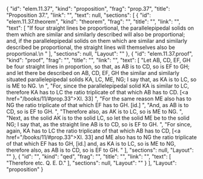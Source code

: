 {
  "id": "elem.11.37",
  "kind": "proposition",
  "frag": "prop.37",
  "title": "Proposition 37.",
  "link": "",
  "text": null,
  "sections": [
    {
      "id": "elem.11.37.theorem",
      "kind": "theorem",
      "frag": "",
      "title": "",
      "link": "",
      "text": [
        "If four straight lines be proportional, the parallelepipedal solids on them which are similar and similarly described will also be proportional; and, if the parallelepipedal solids on them which are similar and similarly described be proportional, the straight lines will themselves also be proportional.\n      "
      ],
      "sections": null,
      "Layout": ""
    },
    {
      "id": "elem.11.37.proof",
      "kind": "proof",
      "frag": "",
      "title": "",
      "link": "",
      "text": [
        "Let AB, CD, EF, GH be four straight lines in proportion, so that, as AB is to CD, so is EF to GH; and let there be described on AB, CD, EF, GH the similar and similarly situated parallelepipedal solids KA, LC, ME, NG; I say that, as KA is to LC, so is ME to NG. \n      ",
        "For, since the parallelepipedal solid KA is similar to LC, therefore KA has to LC the ratio triplicate of that which AB has to CD. [<a href=\"/books/11/#prop.33\">XI. 33</a>] ",
        "For the same reason ME also has to NG the ratio triplicate of that which EF has to GH. [id.] ",
        "And, as AB is to CD, so is EF to GH. ",
        "Therefore also, as AK is to LC, so is ME to NG. ",
        "Next, as the solid AK is to the solid LC, so let the solid ME be to the solid NG; I say that, as the straight line AB is to CD, so is EF to GH. ",
        "For since, again, KA has to LC the ratio triplicate of that which AB has to CD, [<a href=\"/books/11/#prop.33\">XI. 33</a>] and ME also has to NG the ratio triplicate of that which EF has to GH, [id.] and, as KA is to LC, so is ME to NG, therefore also, as AB is to CD, so is EF to GH. "
      ],
      "sections": null,
      "Layout": ""
    },
    {
      "id": "",
      "kind": "qed",
      "frag": "",
      "title": "",
      "link": "",
      "text": [
        "Therefore etc. Q. E. D."
      ],
      "sections": null,
      "Layout": ""
    }
  ],
  "Layout": "proposition"
}
